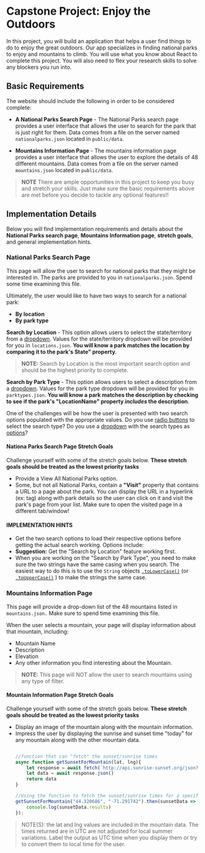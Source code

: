 # Capstone Project: Enjoy the Outdoors
In this project, you will build an application that helps a user find things to do to enjoy the great outdoors. Our app specializes in finding national parks to enjoy and mountains to climb. You will use what you know about React to complete this project. You will also need to flex your research skills to solve any blockers you run into.

## Basic Requirements
The website should include the following in order to be considered complete:

- **A National Parks Search Page** - The National Parks search page provides a user interface that allows the user to search for the park that is just right for them.  Data comes from a file on the server named `nationalparks.json` located in `public/data`.

- **Mountains Information Page** - The mountains information page provides a user interface that allows the user to explore the details of 48 different mountains. Data comes from a file on the server named `mountains.json` located in `public/data`.

> **NOTE** There are ample opportunities in this project to keep you busy and stretch your skills.  Just make sure the basic requirements above are met before you decide to tackle any optional features!!

## Implementation Details
Below you will find implementation requirements and details about the **National Parks search page**, **Mountains Information page**, **stretch goals**, and general implementation hints.

### National Parks Search Page 
This page will allow the user to search for national parks that they might be interested in.  The parks are provided to you in `nationalparks.json`. Spend some time examining this file.

Ultimately, the user would like to have two ways to search for a national park:
 - **By location** 
 - **By park type**

**Search by Location** - This option allows users to select the state/territory from a [dropdown](https://developer.mozilla.org/en-US/docs/Web/HTML/Element/select). Values for the state/territory dropdown will be provided for you in `locations.json`.  **You will know a park matches the location by comparing it to the park's State" property**. 

> **NOTE:** Search by Location is the most important search option and should be the highest priority to complete.

**Search by Park Type** - This option allows users to select a description from a [dropdown](https://developer.mozilla.org/en-US/docs/Web/HTML/Element/select). Values for the park type dropdown will be provided for you in `parktypes.json`.  **You will know a park matches the description by checking to see if the park's "LocationName" property ***includes*** the description**. 

One of the challenges will be how the user is presented with two search options populated with the appropriate values. Do you use [radio buttons](https://developer.mozilla.org/en-US/docs/Web/HTML/Element/input/radio) to select the search type?  Do you use a [dropdown](https://developer.mozilla.org/en-US/docs/Web/HTML/Element/select) with the search types as [options](https://developer.mozilla.org/en-US/docs/Web/HTML/Element/option)?

#### Nationa Parks Search Page Stretch Goals
Challenge yourself with some of the stretch goals below. **These stretch goals should be treated as the lowest priority tasks**

- Provide a View All National Parks option.
- Some, but not all National Parks, contain a **"Visit"** property that contains a URL to a page about the park. You can display the URL in a hyperlink (ex: [<a>](https://mdn.io/a) tag) along with park details so the user can click on it and visit the park's page from your list.  Make sure to open the visited page in a different tab/window!

#### IMPLEMENTATION HINTS

- Get the two search options to load their respective options before getting the actual search working. Options include:
- **Suggestion:** Get the "Search by Location" feature working first.
- When you are working on the "Search by Park Type", you need to make sure the two strings have the same casing when you search.  The easiest way to do this is to use the `String` objects [`.toLowerCase()`](https://mdn.io/toLowerCase)  (or [`.toUpperCase()`](https://mdn.io/toUpperCase) ) to make the strings the same case.

### Mountains Information Page
This page will provide a drop-down list of the 48 mountains listed in `mountains.json.` Make sure to spend time examining this file.

When the user selects a mountain, your page will display information about that mountain, including:

- Mountain Name
- Description
- Elevation
- Any other information you find interesting about the Mountain. 

> **NOTE:** This page will NOT allow the user to search mountains using any type of filter.

#### Mountain Information Page Stretch Goals
Challenge yourself with some of the stretch goals below. **These stretch goals should be treated as the lowest priority tasks**

- Display an image of the mountain along with the mountain information. 
- Impress the user by displaying the sunrise and sunset time "today" for any mountain along with the other mountain data.
  ```js

  //function that can "fetch" the sunset/sunrise times
  async function getSunsetForMountain(lat, lng){
      let response = await fetch(`http://api.sunrise-sunset.org/json?lat=${lat}&lng=${lng}&date=today`)
      let data = await response.json()
      return data
  }

  //Using the function to fetch the sunset/sunrise times for a specific mountain 
  getSunsetForMountain("44.320686", "-71.291742").then(sunsetData => {
      console.log(sunsetData.results)
  });
  ```

> NOTE(S): the lat and lng values are included in the mountain data. The times returned are in UTC are not adjusted for local summer variations. Label the output as UTC time when you display them or try to convert them to local time for the user. 
